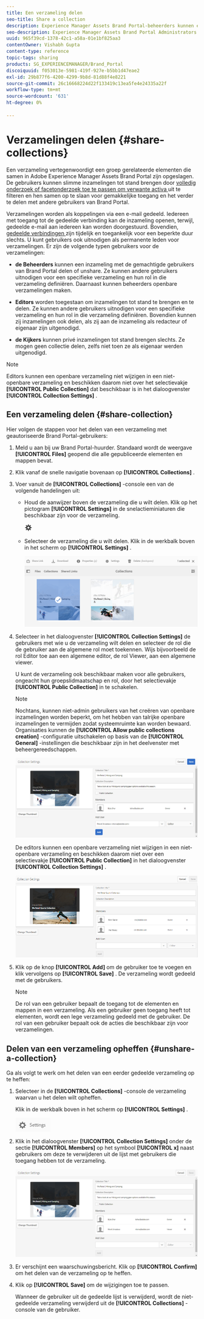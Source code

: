 ```yaml
---
title: Een verzameling delen
seo-title: Share a collection
description: Experience Manager Assets Brand Portal-beheerders kunnen een verzameling of een slimme verzameling delen en het delen ervan opheffen met geautoriseerde gebruikers. Editors kunnen alleen de verzamelingen weergeven en delen die door hen zijn gemaakt, met hen zijn gedeeld en openbare verzamelingen.
seo-description: Experience Manager Assets Brand Portal Administrators can share and unshare a collection or a smart collection with authorized users. Editors can view and share only the collections created by them, shared with them, and public collections.
uuid: 965f39cd-1378-42c1-a58a-01e1bf825aa3
contentOwner: Vishabh Gupta
content-type: reference
topic-tags: sharing
products: SG_EXPERIENCEMANAGER/Brand_Portal
discoiquuid: f053013e-5981-419f-927e-b5bb1d47eae2
exl-id: 29b877f6-4200-4299-9b8d-81d88f4e8221
source-git-commit: 26c16668224d22f133419c13ea5fe4e24335a22f
workflow-type: tm+mt
source-wordcount: '631'
ht-degree: 0%

---
```


# Verzamelingen delen {#share-collections}

Een verzameling vertegenwoordigt een groep gerelateerde elementen die samen in Adobe Experience Manager Assets Brand Portal zijn opgeslagen. De gebruikers kunnen slimme inzamelingen tot stand brengen door [ volledig onderzoek of facetonderzoek toe te passen om verwante activa ](brand-portal-searching.md) uit te filteren en hen samen op te slaan voor gemakkelijke toegang en het verder te delen met andere gebruikers van Brand Portal.

<!--The administrators can share and unshare a collection with the authorized Brand Portal users. Editors and viewers can view and share the collections created by them, shared with them, and public collections.-->

Verzamelingen worden als koppelingen via een e-mail gedeeld. Iedereen met toegang tot de gedeelde verbinding kan de inzameling openen, terwijl, gedeelde e-mail aan iedereen kan worden doorgestuurd. Bovendien, [ gedeelde verbindingen ](https://experienceleague.adobe.com/docs/experience-manager-brand-portal/using/share/brand-portal-link-share.html?lang=en) zijn tijdelijk en toegankelijk voor een beperkte duur slechts. U kunt gebruikers ook uitnodigen als permanente leden voor verzamelingen. Er zijn de volgende typen gebruikers voor de verzamelingen:

* **de Beheerders** kunnen een inzameling met de gemachtigde gebruikers van Brand Portal delen of unshare. Ze kunnen andere gebruikers uitnodigen voor een specifieke verzameling en hun rol in die verzameling definiëren. Daarnaast kunnen beheerders openbare verzamelingen maken.

* **Editors** worden toegestaan om inzamelingen tot stand te brengen en te delen. Ze kunnen andere gebruikers uitnodigen voor een specifieke verzameling en hun rol in die verzameling definiëren. Bovendien kunnen zij inzamelingen ook delen, als zij aan de inzameling als redacteur of eigenaar zijn uitgenodigd.

* **de Kijkers** kunnen privé inzamelingen tot stand brengen slechts. Ze mogen geen collectie delen, zelfs niet toen ze als eigenaar werden uitgenodigd.

>[!NOTE]
>
>Editors kunnen een openbare verzameling niet wijzigen in een niet-openbare verzameling en beschikken daarom niet over het selectievakje **[!UICONTROL Public Collection]** dat beschikbaar is in het dialoogvenster **[!UICONTROL Collection Settings]** .

## Een verzameling delen {#share-collection}

Hier volgen de stappen voor het delen van een verzameling met geautoriseerde Brand Portal-gebruikers:

1. Meld u aan bij uw Brand Portal-huurder. Standaard wordt de weergave **[!UICONTROL Files]** geopend die alle gepubliceerde elementen en mappen bevat.

1. Klik vanaf de snelle navigatie bovenaan op **[!UICONTROL Collections]** .

1. Voer vanuit de **[!UICONTROL Collections]** -console een van de volgende handelingen uit:

   * Houd de aanwijzer boven de verzameling die u wilt delen. Klik op het pictogram **[!UICONTROL Settings]** in de snelactieminiaturen die beschikbaar zijn voor de verzameling.

     ![](assets/settings-icon.png)

   * Selecteer de verzameling die u wilt delen. Klik in de werkbalk boven in het scherm op **[!UICONTROL Settings]** .

     ![](assets/collection-console.png)

1. Selecteer in het dialoogvenster **[!UICONTROL Collection Settings]** de gebruikers met wie u de verzameling wilt delen en selecteer de rol die de gebruiker aan de algemene rol moet toekennen. Wijs bijvoorbeeld de rol Editor toe aan een algemene editor, de rol Viewer, aan een algemene viewer.

   U kunt de verzameling ook beschikbaar maken voor alle gebruikers, ongeacht hun groepslidmaatschap en rol, door het selectievakje **[!UICONTROL Public Collection]** in te schakelen.

   >[!NOTE]
   >
   >Nochtans, kunnen niet-admin gebruikers van het creëren van openbare inzamelingen worden beperkt, om het hebben van talrijke openbare inzamelingen te vermijden zodat systeemruimte kan worden bewaard. Organisaties kunnen de **[!UICONTROL Allow public collections creation]** -configuratie uitschakelen op basis van de **[!UICONTROL General]** -instellingen die beschikbaar zijn in het deelvenster met beheergereedschappen.

   ![](assets/collection_sharingadduser.png)

   De editors kunnen een openbare verzameling niet wijzigen in een niet-openbare verzameling en beschikken daarom niet over een selectievakje **[!UICONTROL Public Collection]** in het dialoogvenster **[!UICONTROL Collection Settings]** .

   ![](assets/collection-setting-editor.png)

1. Klik op de knop **[!UICONTROL Add]** om de gebruiker toe te voegen en klik vervolgens op **[!UICONTROL Save]** . De verzameling wordt gedeeld met de gebruikers.

   >[!NOTE]
   >
   >De rol van een gebruiker bepaalt de toegang tot de elementen en mappen in een verzameling. Als een gebruiker geen toegang heeft tot elementen, wordt een lege verzameling gedeeld met de gebruiker. De rol van een gebruiker bepaalt ook de acties die beschikbaar zijn voor verzamelingen.

## Delen van een verzameling opheffen {#unshare-a-collection}

Ga als volgt te werk om het delen van een eerder gedeelde verzameling op te heffen:

1. Selecteer in de **[!UICONTROL Collections]** -console de verzameling waarvan u het delen wilt opheffen.

   Klik in de werkbalk boven in het scherm op **[!UICONTROL Settings]** .

   ![](assets/collection_settings.png)

1. Klik in het dialoogvenster **[!UICONTROL Collection Settings]** onder de sectie **[!UICONTROL Members]** op het symbool **[!UICONTROL x]** naast gebruikers om deze te verwijderen uit de lijst met gebruikers die toegang hebben tot de verzameling.

   ![](assets/unshare_collection.png)

1. Er verschijnt een waarschuwingsbericht. Klik op **[!UICONTROL Confirm]** om het delen van de verzameling op te heffen.

1. Klik op **[!UICONTROL Save]** om de wijzigingen toe te passen.

   Wanneer de gebruiker uit de gedeelde lijst is verwijderd, wordt de niet-gedeelde verzameling verwijderd uit de **[!UICONTROL Collections]** -console van de gebruiker.

<!--
1. Click the overlay icon on the left, and choose **[!UICONTROL Navigation]**.

   ![](assets/contenttree-1.png)

1. From the siderail on the left, click **[!UICONTROL Collections]**.

   ![](assets/access_collections.png)

1. From the **[!UICONTROL Collections]** console, do one of the following:

    * Hover the pointer over the collection you want to share. From the quick action thumbnails available for the collection, click the **[!UICONTROL Settings]** icon.

   ![](assets/settings_thumbnail.png)

    * Select the collection you want to share. From the toolbar at the top, click **[!UICONTROL Settings]**.
    
   ![](assets/collection-sharing.png)

1. In the [!UICONTROL Collection Settings] dialog box, select the users or groups with whom you want to share the collection and select the role for a user or a group to match their global role. For example, assign the Editor role to a global editor, the Viewer role to a global viewer.

   Alternatively, to make the collection available to all users irrespective of their group membership and role, make it public by selecting the **[!UICONTROL Public Collection]** check-box.

   >[!NOTE]
   >
   >However, non-admin users can be restricted from creating public collections, to avoid having numerous public collections so that system space can be saved. Organizations can disable the **[!UICONTROL Allow public collections creation]** configuration from [!UICONTROL General] settings available in admin tools panel.

   ![](assets/collection_sharingadduser.png)

   Editors cannot change a public collection to a non-public collection and, therefore, do not have **[!UICONTROL Public Collection]** check-box available in **[!UICONTROL Collection Settings]** dialog.

   ![](assets/collection-setting-editor.png)

1. Select **[!UICONTROL Add]**, and then **[!UICONTROL Save]**. The collection is shared with the chosen users.

   >[!NOTE]
   >
   >A user's role governs access to the assets and folders inside a collection. If a user does not have access to assets, an empty collection is shared with the user. Also, a user's role governs the actions available for collections.

## Unshare a collection {#unshare-a-collection}

To unshare a previously shared collection, do the following:

1. From the **[!UICONTROL Collections]** console, select the collection you want to unshare.

   In the toolbar, click **[!UICONTROL Settings]**.

   ![](assets/collection_settings.png)

1. On the **[!UICONTROL Collection Settings]** dialog box, under **[!UICONTROL Members]**, click the **[!UICONTROL x]** symbol next to users or groups to remove them from the list of users you shared the collection with.

   ![](assets/unshare_collection.png)

1. In the warning message box, click **[!UICONTROL Confirm]** to confirm unshare.

   Click **[!UICONTROL Save]**.

1. Log in to Brand Portal with the credentials of the user you removed from the shared list. The collection is removed from the **[!UICONTROL Collections]** console.
-->
